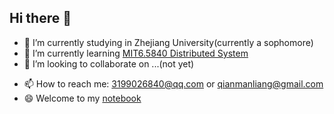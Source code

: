 ## Hi there 👋

<!-- 
**AuroraOlian/AuroraOlian** is a ✨ _special_ ✨ repository because its `README.md` (this file) appears on your GitHub profile. 
-->

- 🔭 I’m currently studying in Zhejiang University(currently a sophomore)
- 🌱 I’m currently learning [MIT6.5840 Distributed System](https://pdos.csail.mit.edu/6.824/schedule.html)
- 👯 I’m looking to collaborate on ...(not yet)
<!-- - 🤔 I’m looking for help with ... -->
<!-- - 💬 Ask me about ... -->
- 📫 How to reach me: 3199026840@qq.com or qianmanliang@gmail.com
- 😄 Welcome to my [notebook](https://auroraolian.github.io/)
<!-- - ⚡ Fun fact: ... -->
